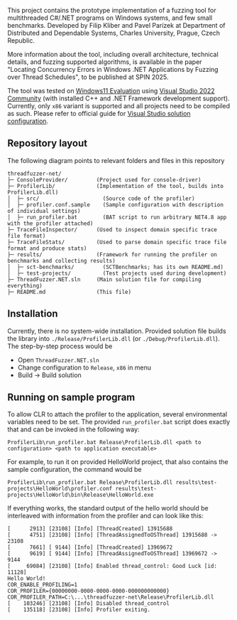 This project contains the prototype implementation of a fuzzing tool for multithreaded C#/.NET programs on Windows systems, and few small benchmarks.
Developed by Filip Kliber and Pavel Parízek at Department of Distributed and Dependable Systems, Charles University, Prague, Czech Republic.

More information about the tool, including overall architecture, technical details, and fuzzing supported algorithms, is available in the paper "Locating Concurrency Errors in Windows .NET Applications by Fuzzing over Thread Schedules", to be published at SPIN 2025.

The tool was tested on [Windows11 Evaluation](https://www.microsoft.com/en-us/evalcenter/download-windows-11-enterprise) using [Visual Studio 2022 Community](https://visualstudio.microsoft.com/vs/community/) (with installed C++ and .NET Framework development support). Currently, only `x86` variant is supported and all projects need to be compiled as such. Please refer to official guide for [Visual Studio solution configuration](https://learn.microsoft.com/en-us/visualstudio/ide/understanding-build-configurations?view=vs-2022).

## Repository layout
The following diagram points to relevant folders and files in this repository

```
threadfuzzer-net/
├─ ConsoleProvider/         (Project used for console-driver)
├─ ProfilerLib/             (Implementation of the tool, builds into ProfilerLib.dll)
│  ├─ src/                    (Source code of the profiler)
│  ├─ profiler.conf.sample    (Sample configuration with description of individual settings)
│  ├─ run_profiler.bat        (BAT script to run arbitrary NET4.8 app with the profiler attached)
├─ TraceFileInspector/      (Used to inspect domain specific trace file format)
├─ TraceFileStats/          (Used to parse domain specific trace file format and produce stats)
├─ results/                 (Framework for running the profiler on benchmarks and collecting results)
│  ├─ sct-benchmarks/         (SCTBenchmarks; has its own README.md)
│  ├─ test-projects/          (Test projects used during development)
├─ ThreadFuzzer.NET.sln     (Main solution file for compiling everything)
├─ README.md                (This file)
```

## Installation
Currently, there is no system-wide installation. Provided solution file builds the library into `./Release/ProfilerLib.dll` (or `./Debug/ProfilerLib.dll`). The step-by-step process would be

- Open `ThreadFuzzer.NET.sln`
- Change configuration to `Release`, `x86` in menu
- Build -> Build solution

## Running on sample program
To allow CLR to attach the profiler to the application, several environmental variables need to be set. The provided `run_profiler.bat` script does exactly that and can be invoked in the following way:

```
ProfilerLib\run_profiler.bat Release\ProfilerLib.dll <path to configuration> <path to application executable>
```

For example, to run it on provided HelloWorld project, that also contains the sample configuration, the command would be

```
ProfilerLib\run_profiler.bat Release\ProfilerLib.dll results\test-projects\HelloWorld\profiler.conf results\test-projects\HelloWorld\bin\Release\HelloWorld.exe
```

If everything works, the standard output of the hello world should be interleaved with information from the profiler and can look like this:

```
[      2913] [23108] [Info] [ThreadCreated] 13915688
[      4751] [23108] [Info] [ThreadAssignedToOSThread] 13915688 -> 23108
[      7661] [ 9144] [Info] [ThreadCreated] 13969672
[      9619] [ 9144] [Info] [ThreadAssignedToOSThread] 13969672 -> 9144
[     69084] [23108] [Info] Enabled thread_control: Good Luck [id: 11128]
Hello World!
COR_ENABLE_PROFILING=1
COR_PROFILER={00000000-0000-0000-0000-000000000000}
COR_PROFILER_PATH=C:\...\threadfuzzer-net\Release\ProfilerLib.dll
[    103246] [23108] [Info] Disabled thread_control
[    135118] [23108] [Info] Profiler exiting.
```
